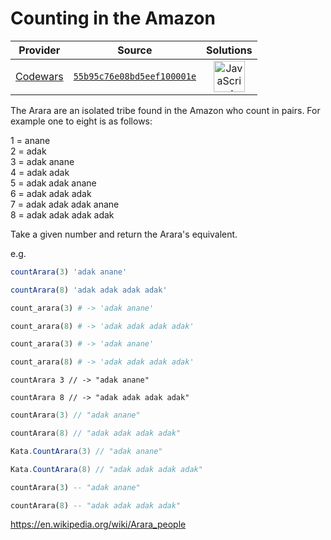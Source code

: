 [_metadata_:generated]: - "true"

# Counting in the Amazon

<!-- INFO TABLE BEGIN -->

| Provider                                        | Source                                                                               | Solutions                                                                                                                                                    |
| :---------------------------------------------: | :----------------------------------------------------------------------------------: | :----------------------------------------------------------------------------------------------------------------------------------------------------------: |
| [Codewars](../../../docs/providers/Codewars.md) | [`55b95c76e08bd5eef100001e`](https://www.codewars.com/kata/55b95c76e08bd5eef100001e) | [<img src="https://res.cloudinary.com/rascaltwo/image/upload/v1631924076/javascript_ehszr7.svg" alt="JavaScript" title="JavaScript" width="50" />](solve.js) |

<!-- INFO TABLE END -->

 
  The Arara are an isolated tribe found in the Amazon who count in pairs. For example one to eight is as follows:
  
  1 = anane </br>
  2 = adak </br> 
  3 = adak anane </br>
  4 = adak adak </br>
  5 = adak adak anane </br>
  6 = adak adak adak</br>
  7 = adak adak adak anane</br>
  8 = adak adak adak adak </br>

Take a given number and return the Arara's equivalent. 

e.g. 
```javascript
countArara(3) 'adak anane'

countArara(8) 'adak adak adak adak'
```
```python
count_arara(3) # -> 'adak anane'

count_arara(8) # -> 'adak adak adak adak'
```
```ruby
count_arara(3) # -> 'adak anane'

count_arara(8) # -> 'adak adak adak adak'
```

```
countArara 3 // -> "adak anane"

countArara 8 // -> "adak adak adak adak"
```
```swift
countArara(3) // "adak anane"

countArara(8) // "adak adak adak adak"
```
```csharp
Kata.CountArara(3) // "adak anane"

Kata.CountArara(8) // "adak adak adak adak"
```
```haskell
countArara(3) -- "adak anane"

countArara(8) -- "adak adak adak adak"
```
https://en.wikipedia.org/wiki/Arara_people

